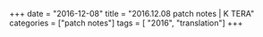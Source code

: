 +++
date = "2016-12-08"
title = "2016.12.08 patch notes | K TERA"
categories = ["patch notes"]
tags = [ "2016", "translation"]
+++

```

```
